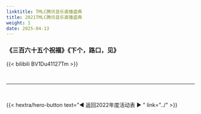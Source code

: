 ```yaml
---
linktitle: TMLC腾讯音乐直播盛典
title: 2021TMLC腾讯音乐直播盛典
weight: 1
date: 2025-04-13
---
```



### 《三百六十五个祝福》《下个，路口，见》

{{< bilibili BV1Du41127Tm >}}


<br>
<hr>
<br>


{{< hextra/hero-button text="◀ 返回2022年度活动表 ▶ " link="../" >}}



